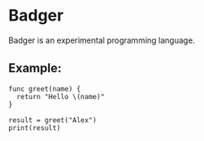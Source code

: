 # Badger

Badger is an experimental programming language.

## Example:

```badger
func greet(name) {
  return "Hello \(name)"
}
 
result = greet("Alex")
print(result)
```
